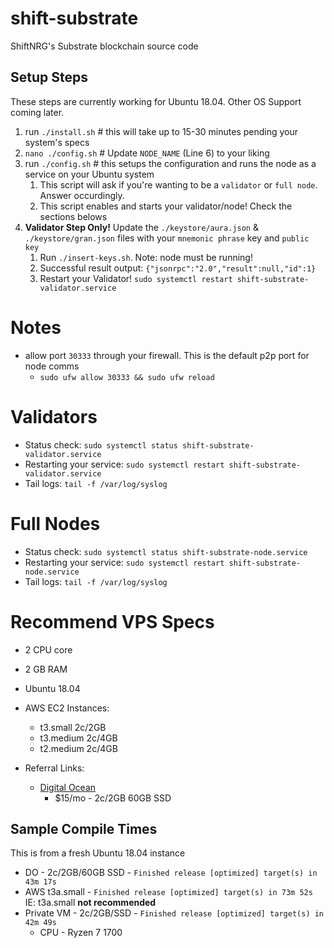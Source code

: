 # shift-substrate
ShiftNRG's Substrate blockchain source code

## Setup Steps
These steps are currently working for Ubuntu 18.04. Other OS Support coming later.

1. run `./install.sh` # this will take up to 15-30 minutes pending your system's specs
2. `nano ./config.sh` # Update `NODE_NAME` (Line 6) to your liking 
3. run `./config.sh` # this setups the configuration and runs the node as a service on your Ubuntu system
   1. This script will ask if you're wanting to be a `validator` or `full node`. Answer occurdingly. 
   2. This script enables and starts your validator/node! Check the sections belows
4. **Validator Step Only!** Update the `./keystore/aura.json` & `./keystore/gran.json` files with your `mnemonic phrase` key and `public key`
   1. Run `./insert-keys.sh`. Note: node must be running!
   2. Successful result output: `{"jsonrpc":"2.0","result":null,"id":1}`
   3. Restart your Validator! `sudo systemctl restart shift-substrate-validator.service`

# Notes
* allow port `30333` through your firewall. This is the default p2p port for node comms
  * `sudo ufw allow 30333 && sudo ufw reload`

# Validators
* Status check: `sudo systemctl status shift-substrate-validator.service`
* Restarting your service: `sudo systemctl restart shift-substrate-validator.service`
* Tail logs: `tail -f /var/log/syslog`

# Full Nodes
* Status check: `sudo systemctl status shift-substrate-node.service`
* Restarting your service: `sudo systemctl restart shift-substrate-node.service`
* Tail logs: `tail -f /var/log/syslog`

# Recommend VPS Specs
* 2 CPU core
* 2 GB RAM
* Ubuntu 18.04
  
* AWS EC2 Instances:
  * t3.small 2c/2GB
  * t3.medium 2c/4GB
  * t2.medium 2c/4GB

* Referral Links:
  * [Digital Ocean](https://m.do.co/c/2e7929d058d5) 
    * $15/mo - 2c/2GB 60GB SSD

## Sample Compile Times
This is from a fresh Ubuntu 18.04 instance

* DO - 2c/2GB/60GB SSD - `Finished release [optimized] target(s) in 43m 17s`
* AWS t3a.small - `Finished release [optimized] target(s) in 73m 52s` IE: t3a.small **not recommended**
* Private VM - 2c/2GB/SSD - `Finished release [optimized] target(s) in 42m 49s`
  * CPU - Ryzen 7 1700